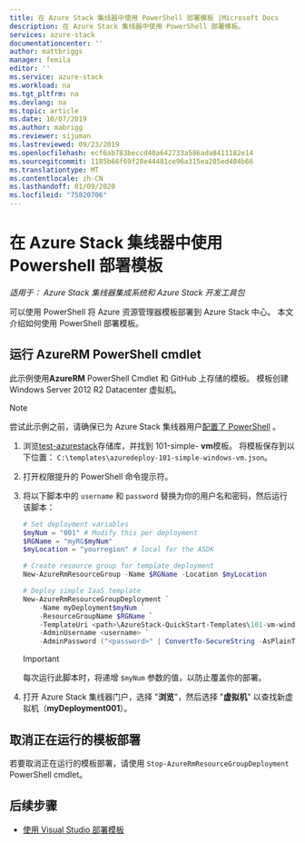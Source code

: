 ```yaml
---
title: 在 Azure Stack 集线器中使用 PowerShell 部署模板 |Microsoft Docs
description: 在 Azure Stack 集线器中使用 PowerShell 部署模板。
services: azure-stack
documentationcenter: ''
author: mattbriggs
manager: femila
editor: ''
ms.service: azure-stack
ms.workload: na
ms.tgt_pltfrm: na
ms.devlang: na
ms.topic: article
ms.date: 10/07/2019
ms.author: mabrigg
ms.reviewer: sijuman
ms.lastreviewed: 09/23/2019
ms.openlocfilehash: ecf6ab783beccd40a642733a586ada8411182e14
ms.sourcegitcommit: 1185b66f69f28e44481ce96a315ea285ed404b66
ms.translationtype: MT
ms.contentlocale: zh-CN
ms.lasthandoff: 01/09/2020
ms.locfileid: "75820706"
---
```

# <a name="deploy-a-template-using-powershell-in-azure-stack-hub"></a>在 Azure Stack 集线器中使用 Powershell 部署模板

*适用于： Azure Stack 集线器集成系统和 Azure Stack 开发工具包*

可以使用 PowerShell 将 Azure 资源管理器模板部署到 Azure Stack 中心。 本文介绍如何使用 PowerShell 部署模板。

## <a name="run-azurerm-powershell-cmdlets"></a>运行 AzureRM PowerShell cmdlet

此示例使用**AzureRM** PowerShell Cmdlet 和 GitHub 上存储的模板。 模板创建 Windows Server 2012 R2 Datacenter 虚拟机。

>[!NOTE]
> 尝试此示例之前，请确保已为 Azure Stack 集线器用户[配置了 PowerShell](azure-stack-powershell-configure-user.md) 。

1. 浏览[test-azurestack](https://aka.ms/AzureStackGitHub)存储库，并找到 101-simple- **vm**模板。 将模板保存到以下位置： `C:\templates\azuredeploy-101-simple-windows-vm.json`。
2. 打开权限提升的 PowerShell 命令提示符。
3. 将以下脚本中的 `username` 和 `password` 替换为你的用户名和密码，然后运行该脚本：

    ```powershell
    # Set deployment variables
    $myNum = "001" # Modify this per deployment
    $RGName = "myRG$myNum"
    $myLocation = "yourregion" # local for the ASDK

    # Create resource group for template deployment
    New-AzureRmResourceGroup -Name $RGName -Location $myLocation

    # Deploy simple IaaS template
    New-AzureRmResourceGroupDeployment `
        -Name myDeployment$myNum `
        -ResourceGroupName $RGName `
        -TemplateUri <path>\AzureStack-QuickStart-Templates\101-vm-windows-create\azuredeploy.json `
        -AdminUsername <username> `
        -AdminPassword ("<password>" | ConvertTo-SecureString -AsPlainText -Force)
    ```

    >[!IMPORTANT]
    > 每次运行此脚本时，将递增 `$myNum` 参数的值，以防止覆盖你的部署。

4. 打开 Azure Stack 集线器门户，选择 "**浏览**"，然后选择 "**虚拟机**" 以查找新虚拟机（**myDeployment001**）。

## <a name="cancel-a-running-template-deployment"></a>取消正在运行的模板部署

若要取消正在运行的模板部署，请使用 `Stop-AzureRmResourceGroupDeployment` PowerShell cmdlet。

## <a name="next-steps"></a>后续步骤

- [使用 Visual Studio 部署模板](azure-stack-deploy-template-visual-studio.md)
